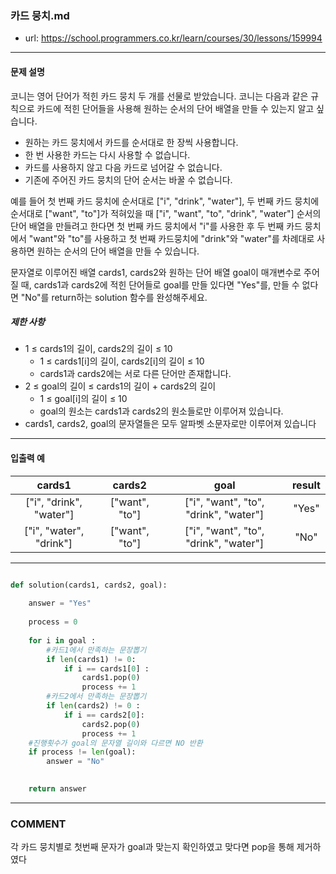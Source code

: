 ### 카드 뭉치.md

 - url: https://school.programmers.co.kr/learn/courses/30/lessons/159994
 
 --------
 
#### 문제 설명
코니는 영어 단어가 적힌 카드 뭉치 두 개를 선물로 받았습니다. 코니는 다음과 같은 규칙으로 카드에 적힌 단어들을 사용해 원하는 순서의 단어 배열을 만들 수 있는지 알고 싶습니다.

 - 원하는 카드 뭉치에서 카드를 순서대로 한 장씩 사용합니다.
 - 한 번 사용한 카드는 다시 사용할 수 없습니다.
 - 카드를 사용하지 않고 다음 카드로 넘어갈 수 없습니다.
 - 기존에 주어진 카드 뭉치의 단어 순서는 바꿀 수 없습니다.

예를 들어 첫 번째 카드 뭉치에 순서대로 ["i", "drink", "water"], 두 번째 카드 뭉치에 순서대로 ["want", "to"]가 적혀있을 때 ["i", "want", "to", "drink", "water"] 순서의 단어 배열을 만들려고 한다면 첫 번째 카드 뭉치에서 "i"를 사용한 후 두 번째 카드 뭉치에서 "want"와 "to"를 사용하고 첫 번째 카드뭉치에 "drink"와 "water"를 차례대로 사용하면 원하는 순서의 단어 배열을 만들 수 있습니다.

문자열로 이루어진 배열 cards1, cards2와 원하는 단어 배열 goal이 매개변수로 주어질 때, cards1과 cards2에 적힌 단어들로 goal를 만들 있다면 "Yes"를, 만들 수 없다면 "No"를 return하는 solution 함수를 완성해주세요.

##### 제한 사항
 - 1 ≤ cards1의 길이, cards2의 길이 ≤ 10
   - 1 ≤ cards1[i]의 길이, cards2[i]의 길이 ≤ 10
   - cards1과 cards2에는 서로 다른 단어만 존재합니다.
 - 2 ≤ goal의 길이 ≤ cards1의 길이 + cards2의 길이
   - 1 ≤ goal[i]의 길이 ≤ 10
   - goal의 원소는 cards1과 cards2의 원소들로만 이루어져 있습니다.
 - cards1, cards2, goal의 문자열들은 모두 알파벳 소문자로만 이루어져 있습니다
--------
 
#### 입출력 예
|cards1|cards2|goal|result|
|:---:|:---:|:---:|:---:|
|["i", "drink", "water"]|["want", "to"]|["i", "want", "to", "drink", "water"]|"Yes"|
|["i", "water", "drink"]|["want", "to"]|["i", "want", "to", "drink", "water"]|"No"|
 
--------


```python

def solution(cards1, cards2, goal):
    
    answer = "Yes"
 
    process = 0
    
    for i in goal : 
        #카드1에서 만족하는 문장뽑기
        if len(cards1) != 0:
            if i == cards1[0] :
                cards1.pop(0) 
                process += 1
        #카드2에서 만족하는 문장뽑기
        if len(cards2) != 0 :
            if i == cards2[0]:
                cards2.pop(0)
                process += 1    
    #진행횟수가 goal의 문자열 길이와 다르면 NO 반환
    if process != len(goal):
        answer = "No"

    
    return answer

```

------
### COMMENT
각 카드 뭉치별로 첫번째 문자가 goal과 맞는지 확인하였고 맞다면 pop을 통해 제거하였다


